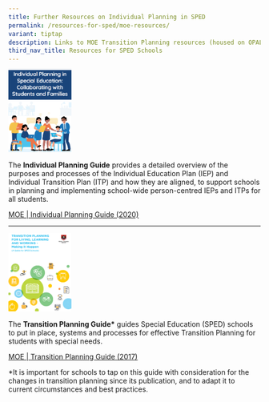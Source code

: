 ```yaml
---
title: Further Resources on Individual Planning in SPED
permalink: /resources-for-sped/moe-resources/
variant: tiptap
description: Links to MOE Transition Planning resources (housed on OPAL)
third_nav_title: Resources for SPED Schools
---
```

<p></p>
<div class="isomer-image-wrapper">
<img style="width: 25%;" height="auto" width="100%" alt="" src="/images/individual_planning_guide.png">
</div>
<p>The <strong>Individual Planning Guide</strong> provides a detailed overview
of the purposes and processes of the Individual Education Plan (IEP) and
Individual Transition Plan (ITP) and how they are aligned, to support schools
in planning and implementing school-wide person-centred IEPs and ITPs for
all students.&nbsp;</p>
<p><a href="/files/Resources for SPED Schools/MOE Resources/MOE_Individual_Planning_Guide__2020___compressed_.pdf" class="Hyperlink SCXW253498063 BCX8" rel="noreferrer noopener" target="_blank"><u>MOE | Individual Planning Guide (2020)</u></a>&nbsp;</p>
<hr>
<p></p>
<div class="isomer-image-wrapper">
<img style="width: 25%;" height="auto" width="100%" alt="" src="/images/transition_planning_guide.png">
</div>
<p>The <strong>Transition Planning Guide*</strong> guides Special Education
(SPED) schools to put in place, systems and processes for effective Transition
Planning for students with special needs.&nbsp;</p>
<p><a href="/files/Resources for SPED Schools/MOE Resources/MOE_Transition_Planning_Guide__2017_.pdf" class="Hyperlink SCXW16098627 BCX8" rel="noreferrer noopener" target="_blank"><u>MOE | Transition Planning Guide (2017)</u></a>&nbsp;</p>
<p>*It is important for schools to tap on this guide with consideration for
the changes in transition planning since its publication, and to adapt
it to current circumstances and best practices.&nbsp;</p>